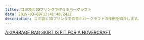 ```yaml
---
title: ゴミ袋と3Dプリンタで作るホバークラフト
date: 2019-03-09T13:41:48.242Z
description: ゴミ袋と3Dプリンタで作るホバークラフトの作例を紹介します。
---
```

[A GARBAGE BAG SKIRT IS FIT FOR A HOVERCRAFT](https://hackaday.com/2019/03/07/a-garbage-bag-skirt-is-fit-for-a-hovercraft/)
